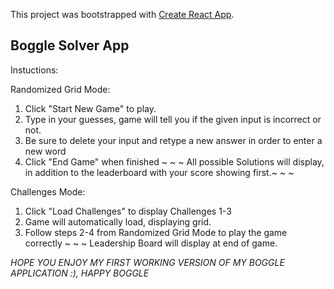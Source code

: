 This project was bootstrapped with [Create React App](https://github.com/facebook/create-react-app).

## Boggle Solver App

Instuctions: 

Randomized Grid Mode:
1. Click "Start New Game" to play.
2. Type in your guesses, game will tell you if the given input is incorrect or not.
3. Be sure to delete your input and retype a new answer in order to enter a new word
4. Click "End Game" when finished
~ ~ ~ All possible Solutions will display, in addition to the leaderboard with your score showing first.~ ~ ~

Challenges Mode:
1. Click "Load Challenges" to display Challenges 1-3
2. Game will automatically load, displaying grid.
3. Follow steps 2-4 from Randomized Grid Mode to play the game correctly
~ ~ ~ Leadership Board will display at end of game.

*HOPE YOU ENJOY MY FIRST WORKING VERSION OF MY BOGGLE APPLICATION :), HAPPY BOGGLE* 